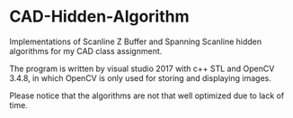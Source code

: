 # CAD-Hidden-Algorithm
Implementations of Scanline Z Buffer and Spanning Scanline hidden algorithms for my CAD class assignment.

The program is written by visual studio 2017 with c++ STL and OpenCV 3.4.8, in which OpenCV is only used for storing and displaying images.
  
Please notice that the algorithms are not that well optimized due to lack of time.



